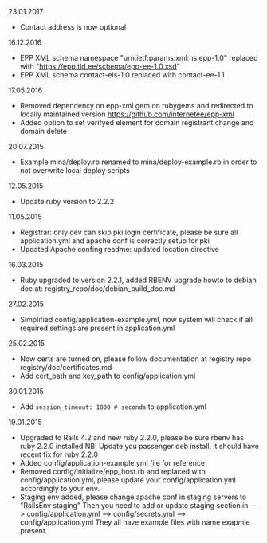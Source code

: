 23.01.2017
* Contact address is now optional

16.12.2016
* EPP XML schema namespace "urn:ietf:params:xml:ns:epp-1.0" replaced with "https://epp.tld.ee/schema/epp-ee-1.0.xsd"
* EPP XML schema contact-eis-1.0 replaced with contact-ee-1.1

17.05.2016

* Removed dependency on epp-xml gem on rubygems and redirected to locally maintained version  https://github.com/internetee/epp-xml
* Added option to set verifyed element for domain registrant change and domain delete

20.07.2015

* Example mina/deploy.rb renamed to mina/deploy-example.rb in order to not overwrite local deploy scripts

12.05.2015

* Update ruby version to 2.2.2

11.05.2015

* Registrar: only dev can skip pki login certificate, 
  please be sure all application.yml and apache conf is correctly setup for pki
* Updated Apache confing readme: updated location directive

16.03.2015

* Ruby upgraded to version 2.2.1, 
  added RBENV upgrade howto to debian doc at: registry_repo/doc/debian_build_doc.md

27.02.2015

* Simplified config/application-example.yml, 
  now system will check if all required settings are present in application.yml 

25.02.2015

* Now certs are turned on, please follow documentation at registry repo registry/doc/certificates.md
* Add cert_path and key_path to config/application.yml

30.01.2015

* Add `session_timeout: 1800 # seconds` to application.yml

19.01.2015

* Upgraded to Rails 4.2 and new ruby 2.2.0, please be sure rbenv has ruby 2.2.0 installed
  NB! Update you passenger deb install, it should have recent fix for ruby 2.2.0
* Added config/application-example.yml file for reference
* Removed config/initialize/epp_host.rb and replaced with config/application.yml,
  please update your config/application.yml accordingly to your env.
* Staging env added, please change apache conf in staging servers to "RailsEnv staging"
  Then you need to add or update staging section in
  --> config/application.yml
  --> config/secrets.yml
  --> config/application.yml
  They all have example files with name exapmle present.

